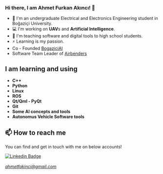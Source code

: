 ### Hi there, I am Ahmet Furkan Akıncı! 👋

- 🏢 I'm an undergraduate Electrical and Electronics Engineering student in Boğaziçi University.
- 💻 I'm working on **UAV**s and **Artificial Intelligence**.
- 🌱 I'm teaching software and digital tools to high school students.
- ⚡ Learning is my passion.
- Co - Founded [BogaziciAI](https://github.com/bogaziciai)
- Software Team Leader of [Airbenders](https://github.com/airbenders)

## I am learning and using
- **C++**
- **Python**
- **Linux**
- **ROS**
- **Qt/Qml - PyQt**
- **Git**
- **Some AI concepts and tools**
- **Autonomus Vehicle Software tools**

## 📫 How to reach me

You can find and get in touch with me on below accounts!

[![Linkedin Badge](https://img.shields.io/badge/AhmetFurkan-follow%20on%20linkedin-blue?style=for-the-badge&logo=linkedin)](https://tr.linkedin.com/in/ahmet-furkan-akinci)
<br> 
<br> 
*ahmetfakinci@gmail.com*


